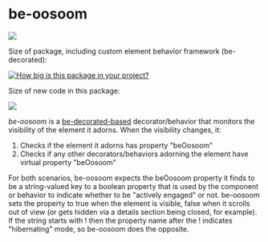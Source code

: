 # be-oosoom 

<a href="https://nodei.co/npm/be-oosoom/"><img src="https://nodei.co/npm/be-oosoom.png"></a>

Size of package, including custom element behavior framework (be-decorated):

[![How big is this package in your project?](https://img.shields.io/bundlephobia/minzip/be-oosoom?style=for-the-badge)](https://bundlephobia.com/result?p=be-oosoom)

Size of new code in this package:

<img src="http://img.badgesize.io/https://cdn.jsdelivr.net/npm/be-oosoom?compression=gzip">

*be-oosoom* is a [be-decorated-based](https://github.com/bahrus/be-decorated) decorator/behavior that monitors the visibility of the element it adorns.  When the visibility changes, it:

1.  Checks if the element it adorns has property "beOosoom"
2.  Checks if any other decorators/behaviors adorning the element have virtual property "beOosoom"

For both scenarios, be-oosoom expects the beOosoom property it finds to be a string-valued key to a boolean property that is used by the component or behavior to indicate whether to be "actively engaged" or not.  be-oosoom sets the property to true when the element is visible, false when it scrolls out of view (or gets hidden via a details section being closed, for example).   If the string starts with ! then the property name after the ! indicates "hibernating" mode, so be-oosoom does the opposite.


